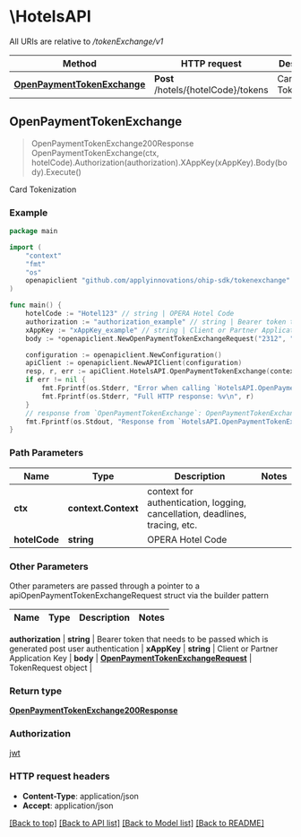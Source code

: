 # \HotelsAPI

All URIs are relative to */tokenExchange/v1*

Method | HTTP request | Description
------------- | ------------- | -------------
[**OpenPaymentTokenExchange**](HotelsAPI.md#OpenPaymentTokenExchange) | **Post** /hotels/{hotelCode}/tokens | Card Tokenization



## OpenPaymentTokenExchange

> OpenPaymentTokenExchange200Response OpenPaymentTokenExchange(ctx, hotelCode).Authorization(authorization).XAppKey(xAppKey).Body(body).Execute()

Card Tokenization



### Example

```go
package main

import (
    "context"
    "fmt"
    "os"
    openapiclient "github.com/applyinnovations/ohip-sdk/tokenexchange"
)

func main() {
    hotelCode := "Hotel123" // string | OPERA Hotel Code
    authorization := "authorization_example" // string | Bearer token that needs to be passed which is generated post user authentication
    xAppKey := "xAppKey_example" // string | Client or Partner Application Key
    body := *openapiclient.NewOpenPaymentTokenExchangeRequest("2312", "1111222233334444") // OpenPaymentTokenExchangeRequest | TokenRequest object

    configuration := openapiclient.NewConfiguration()
    apiClient := openapiclient.NewAPIClient(configuration)
    resp, r, err := apiClient.HotelsAPI.OpenPaymentTokenExchange(context.Background(), hotelCode).Authorization(authorization).XAppKey(xAppKey).Body(body).Execute()
    if err != nil {
        fmt.Fprintf(os.Stderr, "Error when calling `HotelsAPI.OpenPaymentTokenExchange``: %v\n", err)
        fmt.Fprintf(os.Stderr, "Full HTTP response: %v\n", r)
    }
    // response from `OpenPaymentTokenExchange`: OpenPaymentTokenExchange200Response
    fmt.Fprintf(os.Stdout, "Response from `HotelsAPI.OpenPaymentTokenExchange`: %v\n", resp)
}
```

### Path Parameters


Name | Type | Description  | Notes
------------- | ------------- | ------------- | -------------
**ctx** | **context.Context** | context for authentication, logging, cancellation, deadlines, tracing, etc.
**hotelCode** | **string** | OPERA Hotel Code | 

### Other Parameters

Other parameters are passed through a pointer to a apiOpenPaymentTokenExchangeRequest struct via the builder pattern


Name | Type | Description  | Notes
------------- | ------------- | ------------- | -------------

 **authorization** | **string** | Bearer token that needs to be passed which is generated post user authentication | 
 **xAppKey** | **string** | Client or Partner Application Key | 
 **body** | [**OpenPaymentTokenExchangeRequest**](OpenPaymentTokenExchangeRequest.md) | TokenRequest object | 

### Return type

[**OpenPaymentTokenExchange200Response**](OpenPaymentTokenExchange200Response.md)

### Authorization

[jwt](../README.md#jwt)

### HTTP request headers

- **Content-Type**: application/json
- **Accept**: application/json

[[Back to top]](#) [[Back to API list]](../README.md#documentation-for-api-endpoints)
[[Back to Model list]](../README.md#documentation-for-models)
[[Back to README]](../README.md)

